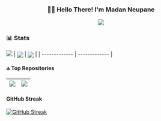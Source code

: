 <h3 align="center">👋🏻 Hello There! I'm Madan Neupane</h3>
<p align="center">
  <img src="https://readme-typing-svg.herokuapp.com/?lines=Computer+Science+Graduate;Freelance+Web+Developer;Aspiring+Data+Scientist;&font=Exo%202&center=true&width=380&height=50">
</p>

### 📊 Stats
![](https://komarev.com/ghpvc/?username=MadanNeupane&color=brightgreen)
| <a><img align="center" src="https://github-readme-stats.vercel.app/api?username=MadanNeupane&line_height=33&show_icons=true&theme=radical" /></a> | <a><img align="center" src="https://github-readme-stats.vercel.app/api/top-langs/?username=MadanNeupane&langs_count=4&card_width=400&theme=radical" /></a> | 
| ------------- | ------------- |

#### 🔝 Top Repositories
| <a href="https://github.com/MadanNeupane/College-Finder"><img align="center" src="https://github-readme-stats.vercel.app/api/pin/?username=MadanNeupane&repo=College-Finder&theme=radical" /></a> | <a href="https://github.com/MadanNeupane/Portfolio-V1.0"><img align="center" src="https://github-readme-stats.vercel.app/api/pin/?username=MadanNeupane&repo=Portfolio-V1.0&theme=radical" /></a> | 
| ------------- | ------------- |

#### GitHub Streak
[![GitHub Streak](http://github-readme-streak-stats.herokuapp.com?user=MadanNeupane&theme=radical&date_format=M%20j%5B%2C%20Y%5D)](https://git.io/streak-stats)

